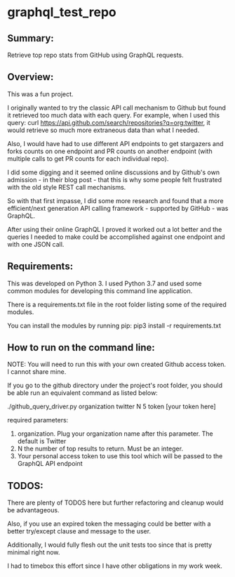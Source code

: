 # graphql_test_repo

## Summary:

Retrieve top repo stats from GitHub using GraphQL requests.

## Overview:

This was a fun project. 

I originally wanted to try the classic API call mechanism to Github but found it retrieved too much data with each query. For example, when I used this query: curl https://api.github.com/search/repositories?q=org:twitter, it would retrieve so much more extraneous data than what I needed.

Also, I would have had to use different API endpoints to get stargazers and forks counts on one endpoint and PR counts on another endpoint (with multiple calls to get PR counts for each individual repo). 

I did some digging and it seemed online discussions and by Github's own admission - in their blog post - that this is why some people felt frustrated with the old style REST call mechanisms.

So with that first impasse, I did some more research and found that a more efficient/next generation API calling framework - supported by GitHub - was GraphQL.

After using their online GraphQL I proved it worked out a lot better and the queries I needed to make could be accomplished against one endpoint and with one JSON call.


## Requirements:

This was developed on Python 3. I used Python 3.7 and used some common modules for developing this command line application.

There is a requirements.txt file in the root folder listing some of the required modules.

You can install the modules by running pip: pip3 install -r requirements.txt


## How to run on the command line:

NOTE: You will need to run this with your own created Github access token. I cannot share mine.

If you go to the github directory under the project's root folder, you should be able run an equivalent command as listed below:

./github_query_driver.py organization twitter N 5 token [your token here]

required parameters:

1. organization. Plug your organization name after this parameter. The default is Twitter
2. N the number of top results to return. Must be an integer.
3. Your personal access token to use this tool which will be passed to the GraphQL API endpoint

## TODOS:

There are plenty of TODOS here but further refactoring and cleanup would be advantageous.

Also, if you use an expired token the messaging could be better with a better try/except clause and message to the user.

Additionally, I would fully flesh out the unit tests too since that is pretty minimal right now.

I had to timebox this effort since I have other obligations in my work week.
